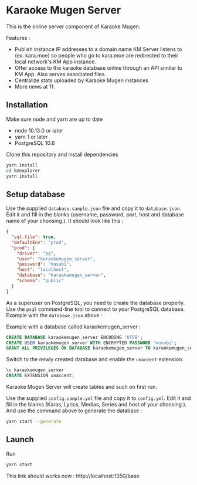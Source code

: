 # Karaoke Mugen Server

This is the online server component of Karaoke Mugen.

Features :

- Publish instance IP addresses to a domain name KM Server listens to (ex. kara.moe) so people who go to kara.moe are redirected to their local network's KM App instance.
- Offer access to the karaoke database online through an API similar to KM App. Also serves associated files.
- Centralize stats uploaded by Karaoke Mugen instances
- More news at 11.

## Installation

Make sure node and yarn are up to date

- node 10.13.0 or later
- yarn 1 or later
- PostgreSQL 10.6

Clone this repository and install dependencies

```sh
yarn install
cd kmexplorer
yarn install
```

## Setup database

Use the supplied `database.sample.json` file and copy it to `database.json`. Edit it and fill in the blanks (username, password, port, host and database name of your choosing.). It should look like this :

```JSON
{
  "sql-file": true,
  "defaultEnv": "prod",
  "prod": {
    "driver": "pg",
    "user": "karaokemugen_server",
    "password": "musubi",
    "host": "localhost",
    "database": "karaokemugen_server",
    "schema": "public"
  }
}
```

As a superuser on PostgreSQL, you need to create the database properly. Use the `psql` command-line tool to connect to your PostgreSQL database. Example with the `database.json` above :

Example with a database called karaokemugen_server :
```SQL
CREATE DATABASE karaokemugen_server ENCODING 'UTF8';
CREATE USER karaokemugen_server WITH ENCRYPTED PASSWORD 'musubi';
GRANT ALL PRIVILEGES ON DATABASE karaokemugen_server TO karaokemugen_server;
```

Switch to the newly created database and enable the `unaccent` extension.

```SQL
\c karaokemugen_server
CREATE EXTENSION unaccent;
```

Karaoke Mugen Server will create tables and such on first run.

Use the supplied `config.sample.yml` file and copy it to `config.yml`. Edit it and fill in the blanks (Karas, Lyrics, Medias, Series and host of your choosing.). And use the command above to generate the database :
```sh
yarn start --generate
```

## Launch

Run

```sh
yarn start
```

This link should works now : http://localhost:1350/base